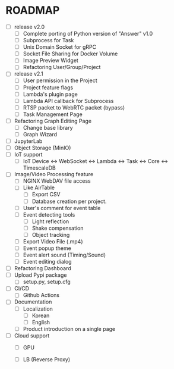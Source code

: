 # ROADMAP

- [ ] release v2.0
  - [ ] Complete porting of Python version of "Answer" v1.0
  - [ ] Subprocess for Task
  - [ ] Unix Domain Socket for gRPC
  - [ ] Socket File Sharing for Docker Volume
  - [ ] Image Preview Widget
  - [ ] Refactoring User/Group/Project
- [ ] release v2.1
  - [ ] User permission in the Project
  - [ ] Project feature flags
  - [ ] Lambda's plugin page
  - [ ] Lambda API callback for Subprocess
  - [ ] RTSP packet to WebRTC packet (bypass)
  - [ ] Task Management Page
- [ ] Refactoring Graph Editing Page
  - [ ] Change base library
  - [ ] Graph Wizard
- [ ] JupyterLab
- [ ] Object Storage (MinIO)
- [ ] IoT support
  - [ ] IoT Device <-> WebSocket <-> Lambda <-> Task <-> Core <-> TimescaleDB
- [ ] Image/Video Processing feature
  - [ ] NGINX WebDAV file access
  - [ ] Like AirTable
    - [ ] Export CSV
    - [ ] Database creation per project.
  - [ ] User's comment for event table
  - [ ] Event detecting tools
    - [ ] Light reflection
    - [ ] Shake compensation
    - [ ] Object tracking
  - [ ] Export Video File (.mp4)
  - [ ] Event popup theme
  - [ ] Event alert sound (Timing/Sound)
  - [ ] Event editing dialog
- [ ] Refactoring Dashboard
- [ ] Upload Pypi package
  - [ ] setup.py, setup.cfg
- [ ] CI/CD
  - [ ] Github Actions
- [ ] Documentation
  - [ ] Localization
    - [ ] Korean
    - [ ] English
  - [ ] Product introduction on a single page
- [ ] Cloud support
  - [ ] GPU
  - [ ] LB (Reverse Proxy)

